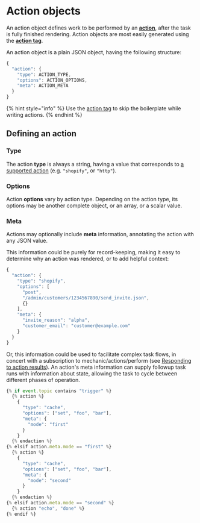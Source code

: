 # Action objects

An action object defines work to be performed by an [**action**](../../actions/), after the task is fully finished rendering. Action objects are most easily generated using the [**action tag**](../../../platform/liquid/tags/action.md).

An action object is a plain JSON object, having the following structure:

```javascript
{
  "action": {
    "type": ACTION_TYPE,
    "options": ACTION_OPTIONS,
    "meta": ACTION_META
  }
}
```

{% hint style="info" %}
Use the [action tag](../../../platform/liquid/tags/action.md) to skip the boilerplate while writing actions.
{% endhint %}

## Defining an action

### Type

The action **type** is always a string, having a value that corresponds to [a supported action](../../actions/) (e.g. `"shopify"`, or `"http"`).

### Options

Action **options** vary by action type. Depending on the action type, its options may be another complete object, or an array, or a scalar value.

### Meta

Actions may optionally include **meta** information, annotating the action with any JSON value.

This information could be purely for record-keeping, making it easy to determine why an action was rendered, or to add helpful context:

```javascript
{
  "action": {
    "type": "shopify",
    "options": [
      "post",
      "/admin/customers/1234567890/send_invite.json",
      {}
    ],
    "meta": {
      "invite_reason": "alpha",
      "customer_email": "customer@example.com"
    }
  }
}
```

Or, this information could be used to facilitate complex task flows, in concert with a subscription to mechanic/actions/perform (see [Responding to action results](../../../techniques/responding-to-action-results.md)). An action's meta information can supply followup task runs with information about state, allowing the task to cycle between different phases of operation.

```javascript
{% if event.topic contains "trigger" %}
  {% action %}
    {
      "type": "cache",
      "options": ["set", "foo", "bar"],
      "meta": {
        "mode": "first"
      }
    }
  {% endaction %}
{% elsif action.meta.mode == "first" %}
  {% action %}
    {
      "type": "cache",
      "options": ["set", "foo", "bar"],
      "meta": {
        "mode": "second"
      }
    }
  {% endaction %}
{% elsif action.meta.mode == "second" %}
  {% action "echo", "done" %}
{% endif %}
```
